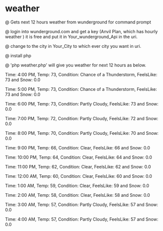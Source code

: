 # weather
@ Gets next 12 hours weather from wunderground for command prompt


@ login into wunderground.com and get a key (Anvil Plan, which has hourly weather ) 
it is free and put it in Your_wunderground_Api in the uri.

@ change to the city in Your_City to which ever city you want in uri.   

@ install php 

@ 'php weather.php' will give you weather for next 12 hours as below. 

Time: 4:00 PM,  Temp: 73,  Condition: Chance of a Thunderstorm,  FeelsLike: 73 and  Snow: 0.0

Time: 5:00 PM,  Temp: 73,  Condition: Chance of a Thunderstorm,  FeelsLike: 73 and  Snow: 0.0

Time: 6:00 PM,  Temp: 73,  Condition: Partly Cloudy,  FeelsLike: 73 and  Snow: 0.0

Time: 7:00 PM,  Temp: 72,  Condition: Partly Cloudy,  FeelsLike: 72 and  Snow: 0.0

Time: 8:00 PM,  Temp: 70,  Condition: Partly Cloudy,  FeelsLike: 70 and  Snow: 0.0

Time: 9:00 PM,  Temp: 66,  Condition: Clear,  FeelsLike: 66 and  Snow: 0.0

Time: 10:00 PM,  Temp: 64,  Condition: Clear,  FeelsLike: 64 and  Snow: 0.0

Time: 11:00 PM,  Temp: 62,  Condition: Clear,  FeelsLike: 62 and  Snow: 0.0

Time: 12:00 AM,  Temp: 60,  Condition: Clear,  FeelsLike: 60 and  Snow: 0.0

Time: 1:00 AM,  Temp: 59,  Condition: Clear,  FeelsLike: 59 and  Snow: 0.0

Time: 2:00 AM,  Temp: 58,  Condition: Clear,  FeelsLike: 58 and  Snow: 0.0

Time: 3:00 AM,  Temp: 57,  Condition: Partly Cloudy,  FeelsLike: 57 and  Snow: 0.0

Time: 4:00 AM,  Temp: 57,  Condition: Partly Cloudy,  FeelsLike: 57 and  Snow: 0.0
